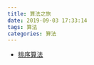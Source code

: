 ```yaml
---
title: 算法之旅
date: 2019-09-03 17:33:14
tags: 算法
categories: 算法
---
```


- [排序算法](/2019/09/03/%E6%8E%92%E5%BA%8F%E7%AE%97%E6%B3%95/)

